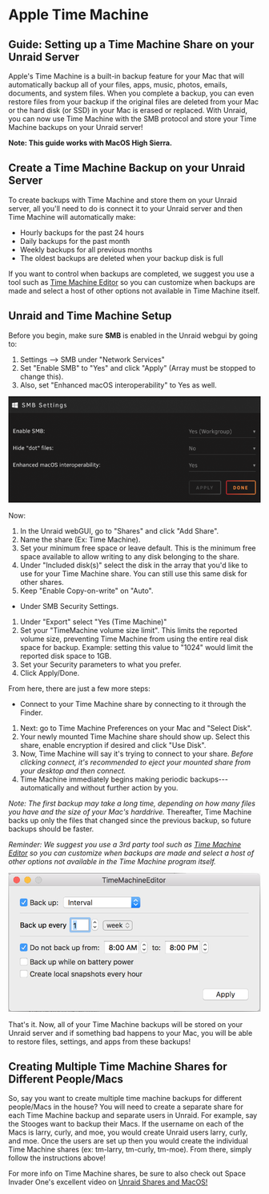 # Apple Time Machine

## Guide: Setting up a Time Machine Share on your Unraid Server

Apple's Time Machine is a built-in backup feature for your Mac that will
automatically backup all of your files, apps, music, photos, emails,
documents, and system files. When you complete a backup, you can even
restore files from your backup if the original files are deleted from
your Mac or the hard disk (or SSD) in your Mac is erased or replaced.
With Unraid, you can now use Time Machine with the SMB protocol and
store your Time Machine backups on your Unraid server!

**Note: This guide works with MacOS High Sierra.**

## Create a Time Machine Backup on your Unraid Server

To create backups with Time Machine and store them on your Unraid
server, all you'll need to do is connect it to your Unraid server and
then Time Machine will automatically make:

- Hourly backups for the past 24 hours
- Daily backups for the past month
- Weekly backups for all previous months
- The oldest backups are deleted when your backup disk is full

If you want to control when backups are completed, we suggest you use a
tool such as [Time Machine
Editor](https://tclementdev.com/timemachineeditor/) so you can customize
when backups are made and select a host of other options not available
in Time Machine itself.

## Unraid and Time Machine Setup

Before you begin, make sure **SMB** is enabled in the Unraid webgui by
going to:

1. Settings \--\> SMB under "Network Services"
2. Set "Enable SMB" to "Yes" and click "Apply" (Array must be stopped
   to change this).
3. Also, set "Enhanced macOS interoperability" to Yes as well.

![](../assets/SMBSettings.png)

Now:

1. In the Unraid webGUI, go to "Shares" and click "Add Share".
2. Name the share (Ex: Time Machine).
3. Set your minimum free space or leave default. This is the minimum
   free space available to allow writing to any disk belonging to the
   share.
4. Under "Included disk(s)" select the disk in the array that you'd
   like to use for your Time Machine share. You can still use this same
   disk for other shares.
5. Keep "Enable Copy-on-write" on "Auto".

- Under SMB Security Settings.

1. Under "Export" select "Yes (Time Machine)"
2. Set your "TimeMachine volume size limit". This limits the reported
   volume size, preventing Time Machine from using the entire real disk
   space for backup. Example: setting this value to "1024" would
   limit the reported disk space to 1GB.
3. Set your Security parameters to what you prefer.
4. Click Apply/Done.

From here, there are just a few more steps:

- Connect to your Time Machine share by connecting to it through the
  Finder.

1. Next: go to Time Machine Preferences on your Mac and "Select Disk".
2. Your newly mounted Time Machine share should show up. Select this
   share, enable encryption if desired and click "Use Disk".
3. Now, Time Machine will say it's trying to connect to your share.
   _Before clicking connect, it's recommended to eject your mounted
   share from your desktop and then connect._
4. Time Machine immediately begins making periodic
   backups---automatically and without further action by you.

_Note: The first backup may take a long time, depending on how many
files you have and the size of your Mac's harddrive._ Thereafter, Time
Machine backs up only the files that changed since the previous backup,
so future backups should be faster.

_Reminder: We suggest you use a 3rd party tool such as [Time Machine
Editor](https://tclementdev.com/timemachineeditor/) so you can customize
when backups are made and select a host of other options not available
in the Time Machine program itself._

![](../assets/TimeMachineEditor.png)

That's it. Now, all of your Time Machine backups will be stored on your
Unraid server and if something bad happens to your Mac, you will be able
to restore files, settings, and apps from these backups!

## Creating Multiple Time Machine Shares for Different People/Macs

So, say you want to create multiple time machine backups for different
people/Macs in the house? You will need to create a separate share for
each Time Machine backup and separate users in Unraid. For example, say
the Stooges want to backup their Macs. If the username on each of the
Macs is larry, curly, and moe, you would create Unraid users larry,
curly, and moe. Once the users are set up then you would create the
individual Time Machine shares (ex: tm-larry, tm-curly, tm-moe). From
there, simply follow the instructions above!

For more info on Time Machine shares, be sure to also check out Space
Invader One's excellent video on [Unraid Shares and
MacOS!](https://www.youtube.com/watch?v=5J955nNIdo0&feature=youtu.be)
